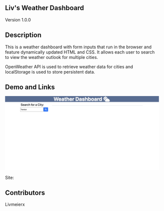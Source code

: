 ## Liv's Weather Dashboard
Version 1.0.0

## Description
This is a weather dashboard with form inputs that run in the browser and feature dynamically updated HTML and CSS. It allows each user to search to view the weather outlook for multiple cities.

OpenWeather API is used to retrieve weather data for cities and localStorage is used to store persistent data.

## Demo and Links
![My_Image](./assets/Screen%20Shot%202022-06-16%20at%209.34.01%20PM.png)

Site: 

## Contributors
Livmeierx
